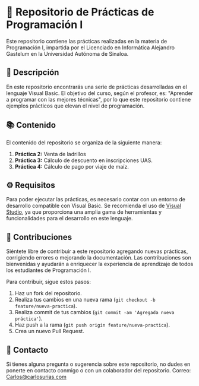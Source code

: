 # 📘 Repositorio de Prácticas de Programación I

Este repositorio contiene las prácticas realizadas en la materia de Programación I, impartida por el Licenciado en Informática Alejandro Gastelum en la Universidad Autónoma de Sinaloa.

## 📝 Descripción

En este repositorio encontrarás una serie de prácticas desarrolladas en el lenguaje Visual Basic. El objetivo del curso, según el profesor, es: "Aprender a programar con las mejores técnicas", por lo que este repositorio contiene ejemplos prácticos que elevan el nivel de programación.

## 📚 Contenido

El contenido del repositorio se organiza de la siguiente manera:

1. **Práctica 2:** Venta de ladrillos
2. **Práctica 3:** Cálculo de descuento en inscripciones UAS.
3. **Práctica 4:** Cálculo de pago por viaje de maíz.

## ⚙️ Requisitos

Para poder ejecutar las prácticas, es necesario contar con un entorno de desarrollo compatible con Visual Basic. Se recomienda el uso de [Visual Studio](https://visualstudio.microsoft.com/es/vs/), ya que proporciona una amplia gama de herramientas y funcionalidades para el desarrollo en este lenguaje.

## 🤝 Contribuciones

Siéntete libre de contribuir a este repositorio agregando nuevas prácticas, corrigiendo errores o mejorando la documentación. Las contribuciones son bienvenidas y ayudarán a enriquecer la experiencia de aprendizaje de todos los estudiantes de Programación I.

Para contribuir, sigue estos pasos:

1. Haz un fork del repositorio.
2. Realiza tus cambios en una nueva rama (`git checkout -b feature/nueva-practica`).
3. Realiza commit de tus cambios (`git commit -am 'Agregada nueva práctica'`).
4. Haz push a la rama (`git push origin feature/nueva-practica`).
5. Crea un nuevo Pull Request.

## 📧 Contacto

Si tienes alguna pregunta o sugerencia sobre este repositorio, no dudes en ponerte en contacto conmigo o con un colaborador del repositorio. 
Correo: Carlos@carlosurias.com
